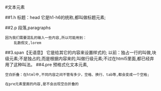 #文本元素

##1.h
    标题：head
    它是h1-h6的统称,都叫做标题元素;
    
##2.p
    段落,paragraphs
    
    因为我们需要混乱的输入一些内容,所以可能用到：
        乱数假文,lorem

##3.span【无语意】
    它是给其它的内容来设置样式的;
    以前：独占一行的叫做,块级元素;不是独占的,而是根据内容来的,叫做行级元素;不过在html5里面,都已经弃用了这种叫法。
##4.pre
    预格式化文本元素,

    空白折叠：在html中,不同内容之间不管有多少，空格、换行、tab等,都会变成一个空格;

    在pre元素里面的内容,是不会出现空白折叠的